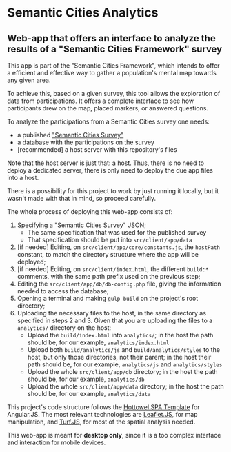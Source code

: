 # Semantic Cities Analytics
Web-app that offers an interface to analyze the results of a "Semantic Cities Framework" survey
--------------

This app is part of the "Semantic Cities Framework", which intends to offer a efficient and effective way to gather a population's mental map towards any given area.

To achieve this, based on a given survey, this tool allows the exploration of data from participations. It offers a complete interface to see how participants drew on the map, placed markers, or answered questions.

To analyze the participations from a Semantic Cities survey one needs:

- a published ["Semantic Cities Survey"](https://github.com/fplgusmao/semanticCitiesSurvey)
- a database with the participations on the survey
- [recommended] a host server with this repository's files

Note that the host server is just that: a host. Thus, there is no need to deploy a dedicated server, there is only need to deploy the due app files into a host.

There is a possibility for this project to work by just running it locally, but it wasn't made with that in mind, so proceed carefully.

The whole process of deploying this web-app consists of:

1. Specifying a "Semantic Cities Survey" JSON;
	- The same specification that was used for the published survey
    - That specification should be put into `src/client/app/data`
2. [if needed] Editing, on `src/client/app/core/constants.js`, the `hostPath` constant, to match the directory structure where the app will be deployed;
3. [if needed] Editing, on `src/client/index.html`, the different `build:*` comments, with the same path prefix used on the previous step;
4. Editing the `src/client/app/db/db-config.php` file, giving the information needed to access the database;
5. Opening a terminal and making `gulp build` on the project's root directory;
6. Uploading the necessary files to the host, in the same directory as specified in steps 2 and 3. Given that you are uploading the files to a `analytics/` directory on the host:
    - Upload the `build/index.html` into `analytics/`; in the host the path should be, for our example, `analytics/index.html`
    - Upload both `build/analytics/js` and `build/analytics/styles` to the host, but only those directories, not their parent; in the host their path should be, for our example, `analytics/js` and `analytics/styles`
    - Upload the whole `src/client/app/db` directory; in the host the path should be, for our example, `analytics/db`
    - Upload the whole `src/client/app/data` directory; in the host the path should be, for our example, `analytics/data`

This project's code structure follows the [Hottowel SPA Template](https://github.com/johnpapa/generator-hottowel) for Angular.JS. The most relevant technologies are [Leaflet.JS](http://leafletjs.com/), for map manipulation, and [Turf.JS](http://turfjs.org/), for most of the spatial analysis needed.

This web-app is meant for **desktop only**, since it is a too complex interface and interaction for mobile devices.